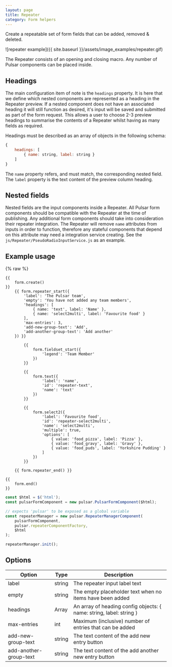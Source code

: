 ```yaml
---
layout: page
title: Repeater 
category: Form helpers
---
```


Create a repeatable set of form fields that can be added, removed & deleted.

![repeater example]({{ site.baseurl }}/assets/image_examples/repeater.gif)

The Repeater consists of an opening and closing macro. Any number of Pulsar components can be placed inside.

## Headings

The main configuration item of note is the `headings` property. It is here that we define which nested components are represented as a heading in the Repeater preview. If a nested component does not have an associated heading it will still function as desired, it's input will be saved and submitted as part of the form request. This allows a user to choose 2-3 preview headings to summarise the contents of a Repeater whilst having as many fields as required.

Headings must be described as an array of objects in the following schema:

```javascript
{
    headings: [
        { name: string, label: string }        
    ]    
}
```

The `name` property refers, and must match, the corresponding nested field. The `label` property is the text content of the preview column heading.

## Nested fields

Nested fields are the input components inside a Repeater. All Pulsar form components should be compatible with the Repeater at the time of publishing. Any additional form components should take into consideration their repeater integration. The Repeater will remove `name` attributes from inputs in order to function, therefore any stateful components that depend on this attribute may need a integration service creating. See the `js/Repeater/PseudoRadioInputService.js` as an example.


## Example usage

{% raw %}
```twig
{{ 
    form.create() 
}}
    {{ form.repeater_start({
        'label': 'The Pulsar team',
        'empty': 'You have not added any team members',
        'headings': [
            { name: 'text', label: 'Name' },
            { name: 'select2multi', label: 'Favourite food' }
        ],
        'max-entries': 3,
        'add-new-group-text': 'Add',
        'add-another-group-text': 'Add another'
    }) }}
    
        {{
            form.fieldset_start({
                'legend': 'Team Member'
            })
        }}
        
        {{
            form.text({
                'label': 'name',
                'id': 'repeater-text',
                'name': 'text'
            })
        }}
        
        {{
            form.select2({
                'label': 'Favourite food',
                'id': 'repeater-select2multi',
                'name': 'select2multi',
                'multiple': true,
                'options': [
                    { value: 'food_pizza', label: 'Pizza' },
                    { value: 'food_gravy', label: 'Gravy' },
                    { value: 'food_puds', label: 'Yorkshire Pudding' }
                ]
            })
        }}
    
    {{ form.repeater_end() }}

{{
    form.end()
}}
```

```javascript
const $html = $('html');
const pulsarFormComponent = new pulsar.PulsarFormComponent($html);

// expects 'pulsar' to be exposed as a global variable
const repeaterManager = new pulsar.RepeaterManagerComponent(
    pulsarFormComponent,
    pulsar.repeaterComponentFactory,
    $html
);

repeaterManager.init();
```

## Options

Option                  | Type   | Description
----------------------- | ------ | -------------------------------------------------------
label                   | string | The repeater input label text
empty                   | string | The empty placeholder text when no items have been added
headings                | Array  | An array of heading config objects: { name: string, label: string }
max-entries             | int    | Maximum (inclusive) number of entries that can be added
add-new-group-text      | string | The text content of the add new entry button
add-another-group-text  | string | The text content of the add another new entry button
